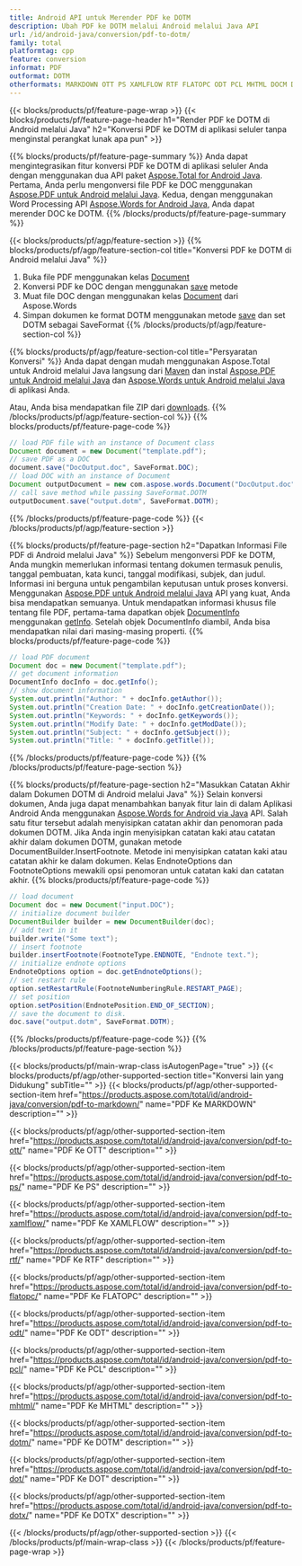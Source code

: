 ```yaml
---
title: Android API untuk Merender PDF ke DOTM
description: Ubah PDF ke DOTM melalui Android melalui Java API
url: /id/android-java/conversion/pdf-to-dotm/
family: total
platformtag: cpp
feature: conversion
informat: PDF
outformat: DOTM
otherformats: MARKDOWN OTT PS XAMLFLOW RTF FLATOPC ODT PCL MHTML DOCM DOT DOTX
---
```

{{< blocks/products/pf/feature-page-wrap >}}
{{< blocks/products/pf/feature-page-header h1="Render PDF ke DOTM di Android melalui Java" h2="Konversi PDF ke DOTM di aplikasi seluler tanpa menginstal perangkat lunak apa pun" >}}

{{% blocks/products/pf/feature-page-summary %}}
Anda dapat mengintegrasikan fitur konversi PDF ke DOTM di aplikasi seluler Anda dengan menggunakan dua API paket [Aspose.Total for Android Java](https://products.aspose.com/total/android-java/). Pertama, Anda perlu mengonversi file PDF ke DOC menggunakan [Aspose.PDF untuk Android melalui Java](https://products.aspose.com/pdf/android-java/). Kedua, dengan menggunakan Word Processing API [Aspose.Words for Android Java](https://products.aspose.com/words/android-java/), Anda dapat merender DOC ke DOTM. 
{{% /blocks/products/pf/feature-page-summary  %}}

{{< blocks/products/pf/agp/feature-section >}}
{{% blocks/products/pf/agp/feature-section-col title="Konversi PDF ke DOTM di Android melalui Java" %}}
1. Buka file PDF menggunakan kelas [Document](https://reference.aspose.com/pdf/java/com.aspose.pdf/Document)
2. Konversi PDF ke DOC dengan menggunakan [save](https://reference.aspose.com/pdf/java/com.aspose.pdf/Document#save-java.lang.String-com.aspose.pdf.SaveOptions-) metode
3. Muat file DOC dengan menggunakan kelas [Document](https://reference.aspose.com/words/java/com.aspose.words/Document) dari Aspose.Words
4. Simpan dokumen ke format DOTM menggunakan metode [save](https://reference.aspose.com/words/java/com.aspose.words/Document#save(java.lang.String,int)) dan set DOTM sebagai SaveFormat
{{% /blocks/products/pf/agp/feature-section-col %}}

{{% blocks/products/pf/agp/feature-section-col title="Persyaratan Konversi" %}}
Anda dapat dengan mudah menggunakan Aspose.Total untuk Android melalui Java langsung dari [Maven](https://repository.aspose.com/webapp/#/artifacts/browse/tree/General/repo/com/aspose/aspose-total) dan instal [Aspose.PDF untuk Android melalui Java](https://docs.aspose.com/pdf/androidjava/installation/) dan [Aspose.Words untuk Android melalui Java](https://docs.aspose.com/words/java/install-aspose-words-for-android-via-java/#install-asposewords-for-android-via-java-from-maven-repository) di aplikasi Anda.

Atau, Anda bisa mendapatkan file ZIP dari [downloads](https://downloads.aspose.com/total/androidjava).
{{% /blocks/products/pf/agp/feature-section-col %}}
{{% blocks/products/pf/feature-page-code %}}

```java
// load PDF file with an instance of Document class
Document document = new Document("template.pdf");
// save PDF as a DOC 
document.save("DocOutput.doc", SaveFormat.DOC); 
// load DOC with an instance of Document
Document outputDocument = new com.aspose.words.Document("DocOutput.doc");
// call save method while passing SaveFormat.DOTM
outputDocument.save("output.dotm", SaveFormat.DOTM);   
```

{{% /blocks/products/pf/feature-page-code %}}
{{< /blocks/products/pf/agp/feature-section >}}

{{% blocks/products/pf/feature-page-section  h2="Dapatkan Informasi File PDF di Android melalui Java" %}}
Sebelum mengonversi PDF ke DOTM, Anda mungkin memerlukan informasi tentang dokumen termasuk penulis, tanggal pembuatan, kata kunci, tanggal modifikasi, subjek, dan judul. Informasi ini berguna untuk pengambilan keputusan untuk proses konversi. Menggunakan [Aspose.PDF untuk Android melalui Java](https://docs.aspose.com/pdf/androidjava/) API yang kuat, Anda bisa mendapatkan semuanya. Untuk mendapatkan informasi khusus file tentang file PDF, pertama-tama dapatkan objek [DocumentInfo](https://reference.aspose.com/pdf/java/com.aspose.pdf/DocumentInfo) menggunakan [getInfo](https://reference.aspose.com/pdf/Java/com.aspose.pdf/Document#getInfo--). Setelah objek DocumentInfo diambil, Anda bisa mendapatkan nilai dari masing-masing properti.
{{% blocks/products/pf/feature-page-code %}}

```java
// load PDF document
Document doc = new Document("template.pdf");
// get document information
DocumentInfo docInfo = doc.getInfo();
// show document information
System.out.println("Author: " + docInfo.getAuthor());
System.out.println("Creation Date: " + docInfo.getCreationDate());
System.out.println("Keywords: " + docInfo.getKeywords());
System.out.println("Modify Date: " + docInfo.getModDate());
System.out.println("Subject: " + docInfo.getSubject());
System.out.println("Title: " + docInfo.getTitle());
```
{{% /blocks/products/pf/feature-page-code  %}}
{{% /blocks/products/pf/feature-page-section %}}

{{% blocks/products/pf/feature-page-section  h2="Masukkan Catatan Akhir dalam Dokumen DOTM di Android melalui Java" %}}
Selain konversi dokumen, Anda juga dapat menambahkan banyak fitur lain di dalam Aplikasi Android Anda menggunakan [Aspose.Words for Android via Java](https://products.aspose.com/words/androidjava/) API. Salah satu fitur tersebut adalah menyisipkan catatan akhir dan penomoran pada dokumen DOTM. Jika Anda ingin menyisipkan catatan kaki atau catatan akhir dalam dokumen DOTM, gunakan metode DocumentBuilder.InsertFootnote. Metode ini menyisipkan catatan kaki atau catatan akhir ke dalam dokumen. Kelas EndnoteOptions dan FootnoteOptions mewakili opsi penomoran untuk catatan kaki dan catatan akhir.
{{% blocks/products/pf/feature-page-code %}}

```java
// load document
Document doc = new Document("input.DOC");
// initialize document builder
DocumentBuilder builder = new DocumentBuilder(doc);
// add text in it
builder.write("Some text");
// insert footnote
builder.insertFootnote(FootnoteType.ENDNOTE, "Endnote text.");
// initialize endnote options
EndnoteOptions option = doc.getEndnoteOptions();
// set restart rule
option.setRestartRule(FootnoteNumberingRule.RESTART_PAGE);
// set position
option.setPosition(EndnotePosition.END_OF_SECTION);
// save the document to disk.
doc.save("output.dotm", SaveFormat.DOTM);  
```
{{% /blocks/products/pf/feature-page-code  %}}
{{% /blocks/products/pf/feature-page-section %}}

{{< blocks/products/pf/main-wrap-class isAutogenPage="true" >}}
{{< blocks/products/pf/agp/other-supported-section title="Konversi lain yang Didukung" subTitle="" >}}
{{< blocks/products/pf/agp/other-supported-section-item href="https://products.aspose.com/total/id/android-java/conversion/pdf-to-markdown/" name="PDF Ke MARKDOWN" description="" >}}

{{< blocks/products/pf/agp/other-supported-section-item href="https://products.aspose.com/total/id/android-java/conversion/pdf-to-ott/" name="PDF Ke OTT" description="" >}}

{{< blocks/products/pf/agp/other-supported-section-item href="https://products.aspose.com/total/id/android-java/conversion/pdf-to-ps/" name="PDF Ke PS" description="" >}}

{{< blocks/products/pf/agp/other-supported-section-item href="https://products.aspose.com/total/id/android-java/conversion/pdf-to-xamlflow/" name="PDF Ke XAMLFLOW" description="" >}}

{{< blocks/products/pf/agp/other-supported-section-item href="https://products.aspose.com/total/id/android-java/conversion/pdf-to-rtf/" name="PDF Ke RTF" description="" >}}

{{< blocks/products/pf/agp/other-supported-section-item href="https://products.aspose.com/total/id/android-java/conversion/pdf-to-flatopc/" name="PDF Ke FLATOPC" description="" >}}

{{< blocks/products/pf/agp/other-supported-section-item href="https://products.aspose.com/total/id/android-java/conversion/pdf-to-odt/" name="PDF Ke ODT" description="" >}}

{{< blocks/products/pf/agp/other-supported-section-item href="https://products.aspose.com/total/id/android-java/conversion/pdf-to-pcl/" name="PDF Ke PCL" description="" >}}

{{< blocks/products/pf/agp/other-supported-section-item href="https://products.aspose.com/total/id/android-java/conversion/pdf-to-mhtml/" name="PDF Ke MHTML" description="" >}}

{{< blocks/products/pf/agp/other-supported-section-item href="https://products.aspose.com/total/id/android-java/conversion/pdf-to-dotm/" name="PDF Ke DOTM" description="" >}}

{{< blocks/products/pf/agp/other-supported-section-item href="https://products.aspose.com/total/id/android-java/conversion/pdf-to-dot/" name="PDF Ke DOT" description="" >}}

{{< blocks/products/pf/agp/other-supported-section-item href="https://products.aspose.com/total/id/android-java/conversion/pdf-to-dotx/" name="PDF Ke DOTX" description="" >}}


{{< /blocks/products/pf/agp/other-supported-section >}}
{{< /blocks/products/pf/main-wrap-class >}}
{{< /blocks/products/pf/feature-page-wrap >}}